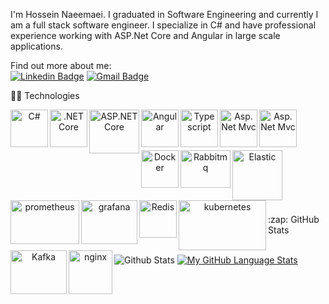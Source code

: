 I'm Hossein Naeemaei. I graduated in Software Engineering and currently I am a full stack software engineer. I specialize in C# and have professional experience working with ASP.Net Core and Angular in large scale applications. 
 

  Find out more about me:
<br /> 
[![Linkedin Badge](https://img.shields.io/badge/-Naeemaei-blue?style=flat-square&logo=Linkedin&logoColor=white&link=https://www.linkedin.com/in/hossein-naeemaei-0768b7172/)](https://www.linkedin.com/in/hossein-naeemaei-0768b7172/)
[![Gmail Badge](https://img.shields.io/badge/-hossein.naeemaei@gmail.com-c14438?style=flat-square&logo=Gmail&logoColor=white&link=mailto:hossein.naeemaei@gmail.com)](mailto:hossein.naeemaei@gmail.com)

  <summary>👨‍💻 Technologies </summary>

  <p align="center">
    <a href="https://docs.microsoft.com/dotnet/csharp/" target="_blank"><img align="left" alt="C#" width="60" height="60" src="https://upload.wikimedia.org/wikipedia/commons/0/0d/C_Sharp_wordmark.svg" /></a>
    <a href="https://docs.microsoft.com/dotnet/" target="_blank"><img align="left" alt=".NET Core" width="60" height="60" src="https://upload.wikimedia.org/wikipedia/commons/e/ee/.NET_Core_Logo.svg" /></a>
    <a href="https://docs.microsoft.com/aspnet/core/" target="_blank"><img align="left" alt="ASP.NET Core" width="80" height="70" src="https://www.developpez.net/forums/attachments/p218924d1472308545/autres-langages/assembleur/x86-32-bits-64-bits/determiner-l-adresse-d-application-memoire/aspnetcore.png/" /></a>    
    <a href="https://angular.io/" target="_blank"><img align="left" alt="Angular" width="60" height="60" src="https://static-00.iconduck.com/assets.00/angular-icon-2048x2048-1jh3cvzk.png" /></a>
    <a href="https://www.typescriptlang.org/" target="_blank"><img align="left" alt="Typescript" width="60" height="60" src="https://upload.wikimedia.org/wikipedia/commons/thumb/4/4c/Typescript_logo_2020.svg/2048px-Typescript_logo_2020.svg.png" /></a>
  <a href="https://docs.microsoft.com/en-us/aspnet/mvc/" target="_blank"><img align="left" alt="Asp.Net Mvc" width="60" height="60" src="https://encrypted-tbn0.gstatic.com/images?q=tbn:ANd9GcQXQersOwhh_83ap2mpg5BS5_Q4sucGnfsPCDkOPEh3Vl56_3T84ZTWO_VR5J73PGXk8iU&usqp=CAU"></a>
  <a href="https://docs.microsoft.com/en-us/aspnet/mvc/" target="_blank"><img align="left" alt="Asp.Net Mvc" width="60" height="60" src="https://blitzhandel24.imgbolt.de/media/image/6e/9c/80/kisspng-microsoft-sql-server-database-server-database-admi-server-5ad641f3073f38.png"></a>


                                                                
<br/>
  <br />
    <br />

  <p align="center">
          <a href="https://www.docker.com/" target="_blank"><img align="left" alt="Docker" width="60" height="60" src="https://miro.medium.com/v2/resize:fit:400/1*OARpkeBkn_Tw3vk8H769OQ.png" /></a>
      <a href="https://www.rabbitmq.com/" target="_blank"><img align="left" alt="Rabbitmq" width="80" height="60" src="https://miro.medium.com/v2/resize:fit:420/1*ExeaiV8QMLXdZZS-rtlzCg.png" /></a>
          <a href="https://www.elastic.co/" target="_blank"><img align="left" alt="Elastic" width="80" height="80" src="https://miro.medium.com/v2/resize:fit:2000/0*eoHoamtqYxufC386.png" /></a>
          <a href="https://prometheus.io/" target="_blank"><img align="left" alt="prometheus" width="110" height="70" src="https://media.licdn.com/dms/image/D5612AQF2aD6fbIzn7A/article-cover_image-shrink_600_2000/0/1699691664688?e=2147483647&v=beta&t=c-p44W_cW72aCtPdLTll_1B4y4VHiqZoAyJmo3yJZYc" /></a>
          <a href="https://grafana.com/" target="_blank"><img align="left" alt="grafana" width="90" height="70" src="https://www.skedler.com/blog/wp-content/uploads/2021/08/grafana-logo.png" /></a>
                    <a href="https://redis.io/" target="_blank"><img align="left" alt="Redis" width="60" height="60" src="https://blog.dreamfactory.com/hubfs/Imported_Blog_Media/redis.png" /></a>
                             <a href="https://kubernetes.io/" target="_blank"><img align="left" alt="kubernetes" width="140" height="80" src="https://logos-world.net/wp-content/uploads/2023/06/Kubernetes-Logo.png" /> </a>
                                                              <a href="https://kafka.apache.org/" target="_blank"><img align="left" alt="Kafka" width="90" height="70" src="https://blog.shiftasia.com/content/images/2022/04/kisspng-apache-kafka-apache-cassandra-logo-apache-http-ser-beijing-5b4a7b3a9d0b27.1280426515316078666433.png" /> </a>
                                                              <a href="https://nginx.org/en/" target="_blank"><img align="left" alt="nginx" width="70" height="70" src="https://sdickinson.com/content/images/2021/03/NGINX-vertical-black-type.png" /> </a>



  </p>
  
  <br />
  <br />  
    <br />
      <br />
        <br />
      <br />

<summary>:zap: GitHub Stats</summary>

  <br />


![Github Stats](https://github-readme-stats.vercel.app/api?username=HNaeemaei8&count_private=true&show_icons=true&include_all_commits=true)
[![My GitHub Language Stats](https://github-readme-stats.vercel.app/api/top-langs/?username=HNaeemaei8&langs_count=5)]()



